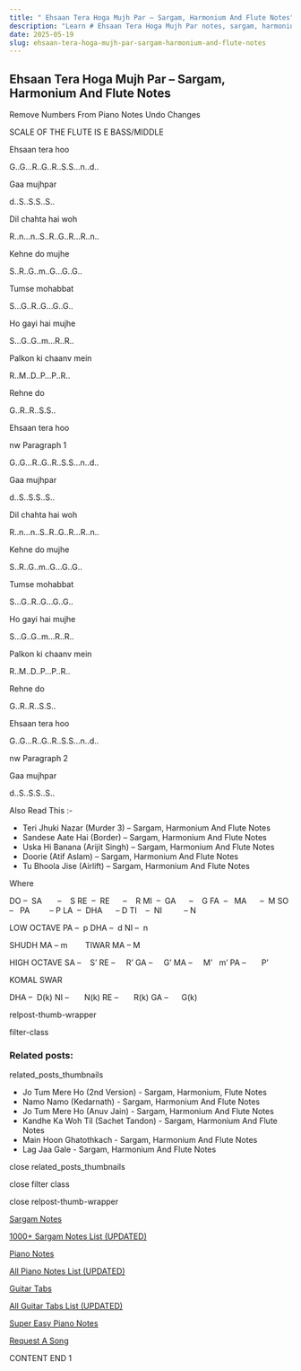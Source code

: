 ```yaml
---
title: " Ehsaan Tera Hoga Mujh Par – Sargam, Harmonium And Flute Notes"
description: "Learn # Ehsaan Tera Hoga Mujh Par notes, sargam, harmonium notations and flute notes. Easy step-by-step tutorial for beginners."
date: 2025-05-19
slug: ehsaan-tera-hoga-mujh-par-sargam-harmonium-and-flute-notes
---
```


## Ehsaan Tera Hoga Mujh Par – Sargam, Harmonium And Flute Notes

Remove Numbers From Piano Notes
Undo Changes

SCALE OF THE FLUTE IS E BASS/MIDDLE

Ehsaan tera hoo

G..G…R..G..R..S.S…n..d..

Gaa mujhpar

d..S..S.S..S..

Dil chahta hai woh

R..n…n..S..R..G..R…R..n..

Kehne do mujhe

S..R..G..m..G…G..G..

Tumse mohabbat

S…G..R..G…G..G..

Ho gayi hai mujhe

S…G..G..m…R..R..

Palkon ki chaanv mein

R..M..D..P…P..R..

Rehne do

G..R..R..S.S..

Ehsaan tera hoo

nw Paragraph 1

G..G…R..G..R..S.S…n..d..

Gaa mujhpar

d..S..S.S..S..

Dil chahta hai woh

R..n…n..S..R..G..R…R..n..

Kehne do mujhe

S..R..G..m..G…G..G..

Tumse mohabbat

S…G..R..G…G..G..

Ho gayi hai mujhe

S…G..G..m…R..R..

Palkon ki chaanv mein

R..M..D..P…P..R..

Rehne do

G..R..R..S.S..

Ehsaan tera hoo

G..G…R..G..R..S.S…n..d..

nw Paragraph 2

Gaa mujhpar

d..S..S.S..S..

Also Read This :-

- Teri Jhuki Nazar (Murder 3) – Sargam, Harmonium And Flute Notes
- Sandese Aate Hai (Border) – Sargam, Harmonium And Flute Notes
- Uska Hi Banana (Arijit Singh) – Sargam, Harmonium And Flute Notes
- Doorie (Atif Aslam) – Sargam, Harmonium And Flute Notes
- Tu Bhoola Jise (Airlift) – Sargam, Harmonium And Flute Notes

Where

DO –  SA       –    S
RE  –  RE      –    R
MI  –  GA      –    G
FA  –   MA      –  M
SO  –   PA         – P
LA  –  DHA      – D
TI    –  NI          – N

LOW OCTAVE
PA –  p
DHA –  d
NI –  n

SHUDH MA – m        TIWAR MA – M

HIGH OCTAVE
SA –    S’
RE –     R’
GA –     G’
MA –     M’   m’
PA –       P’

KOMAL SWAR

DHA –  D(k)
NI –       N(k)
RE –       R(k)
GA –      G(k)

relpost-thumb-wrapper

filter-class

### Related posts:

related_posts_thumbnails

- Jo Tum Mere Ho (2nd Version) - Sargam, Harmonium, Flute Notes
- Namo Namo (Kedarnath) - Sargam, Harmonium And Flute Notes
- Jo Tum Mere Ho (Anuv Jain) - Sargam, Harmonium And Flute Notes
- Kandhe Ka Woh Til (Sachet Tandon) - Sargam, Harmonium And Flute Notes
- Main Hoon Ghatothkach - Sargam, Harmonium And Flute Notes
- Lag Jaa Gale - Sargam, Harmonium And Flute Notes

close related_posts_thumbnails

close filter class

close relpost-thumb-wrapper

[Sargam Notes](/sargam-notes.html)

[1000+ Sargam Notes List (UPDATED)](/all-songs-list-sargam-notes.html)

[Piano Notes](/piano-notes.html)

[All Piano Notes List (UPDATED)](/all-songs-list-piano-notes.html)

[Guitar Tabs](/guitar-tabs.html)

[All Guitar Tabs List (UPDATED)](/all-songs-list-guitar-tabs.html)

[Super Easy Piano Notes](https://studywall.in/)

[Request A Song](/request-a-song.html)

CONTENT END 1
